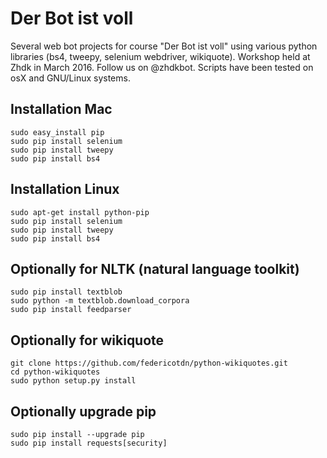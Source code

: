 # Der Bot ist voll

Several web bot projects for course "Der Bot ist voll" using various python libraries (bs4, tweepy, selenium webdriver, wikiquote). Workshop held at Zhdk in March 2016. Follow us on @zhdkbot. Scripts have been tested on osX and GNU/Linux systems.

## Installation Mac
	sudo easy_install pip
	sudo pip install selenium
	sudo pip install tweepy
	sudo pip install bs4

## Installation Linux
	sudo apt-get install python-pip
	sudo pip install selenium
	sudo pip install tweepy
	sudo pip install bs4

## Optionally for NLTK (natural language toolkit)
	sudo pip install textblob
	sudo python -m textblob.download_corpora
	sudo pip install feedparser

## Optionally for wikiquote
	git clone https://github.com/federicotdn/python-wikiquotes.git
	cd python-wikiquotes
	sudo python setup.py install

## Optionally upgrade pip
	sudo pip install --upgrade pip
	sudo pip install requests[security]
